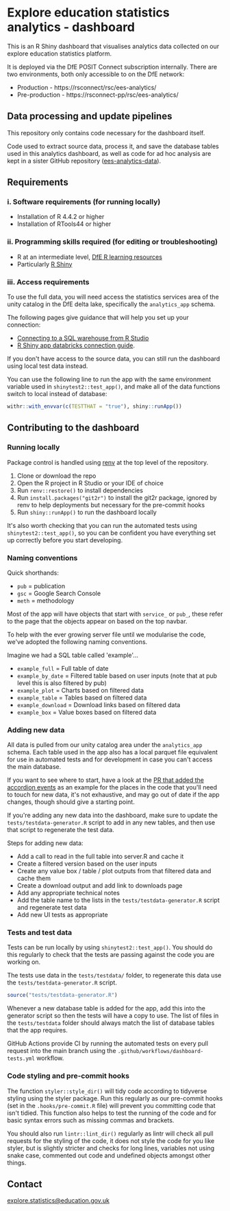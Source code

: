# Explore education statistics analytics - dashboard

This is an R Shiny dashboard that visualises analytics data collected on our explore education statistics platform.

It is deployed via the DfE POSIT Connect subscription internally. There are two environments, both only accessible to on the DfE network:

* Production - https://rsconnect/rsc/ees-analytics/
* Pre-production - https://rsconnect-pp/rsc/ees-analytics/

## Data processing and update pipelines

This repository only contains code necessary for the dashboard itself.

Code used to extract source data, process it, and save the database tables used in this analytics dashboard, as well as code for ad hoc analysis are kept in a sister GitHub repository ([ees-analytics-data](https://github.com/dfe-analytical-services/ees-analytics-data)).

## Requirements

### i. Software requirements (for running locally)

- Installation of R 4.4.2 or higher
- Installation of RTools44 or higher

### ii. Programming skills required (for editing or troubleshooting)

- R at an intermediate level, [DfE R learning resources](https://dfe-analytical-services.github.io/analysts-guide/learning-development/r.html)
- Particularly [R Shiny](https://shiny.rstudio.com/)

### iii. Access requirements

To use the full data, you will need access the statistics services area of the unity catalog in the DfE delta lake, specifically the `analytics_app` schema.

The following pages give guidance that will help you set up your connection:
- [Connecting to a SQL warehouse from R Studio](https://dfe-analytical-services.github.io/analysts-guide/ADA/databricks_rstudio_sql_warehouse.html)
- [R Shiny app databricks connection guide](https://rsconnect/rsc/posit-connect-guidance/_book/databricks-connections.html).

If you don't have access to the source data, you can still run the dashboard using local test data instead.

You can use the following line to run the app with the same environment variable used in `shinytest2::test_app()`, and make all of the data functions switch to local instead of database:
```r
withr::with_envvar(c(TESTTHAT = "true"), shiny::runApp())
```

## Contributing to the dashboard

### Running locally

Package control is handled using [renv](https://rstudio.github.io/renv/articles/renv.html) at the top level of the repository.

1. Clone or download the repo
2. Open the R project in R Studio or your IDE of choice
3. Run `renv::restore()` to install dependencies
4. Run `install.packages("git2r")` to install the git2r package, ignored by renv to help deployments but necessary for the pre-commit hooks
5. Run `shiny::runApp()` to run the dashboard locally

It's also worth checking that you can run the automated tests using `shinytest2::test_app()`, so you can be confident you have everything set up correctly before you start developing.

### Naming conventions

Quick shorthands:

- `pub` = publication
- `gsc` = Google Search Console
- `meth` = methodology

Most of the app will have objects that start with `service_` or `pub_`, these refer to the page that the objects appear on based on the top navbar.

To help with the ever growing server file until we modularise the code, we've adopted the following naming conventions.

Imagine we had a SQL table called 'example'...

- `example_full` = Full table of date
- `example_by_date` = Filtered table based on user inputs (note that at pub level this is also filtered by pub)
- `example_plot` = Charts based on filtered data
- `example_table` = Tables based on filtered data
- `example_download` = Download links based on filtered data
- `example_box` = Value boxes based on filtered data

### Adding new data

All data is pulled from our unity catalog area under the `analytics_app` schema. Each table used in the app also has a 
local parquet file equivalent for use in automated tests and for development in case you can't access the main database.

If you want to see where to start, have a look at the [PR that added the accordion events](https://github.com/dfe-analytical-services/ees-analytics-dashboard/pull/4/)
as an example for the places in the code that you'll need to touch for new data, it's not exhaustive, and may go out of
date if the app changes, though should give a starting point.

If you're adding any new data into the dashboard, make sure to update the `tests/testdata-generator.R` script to add in 
any new tables, and then use that script to regenerate the test data.

Steps for adding new data:
- Add a call to read in the full table into server.R and cache it
- Create a filtered version based on the user inputs
- Create any value box / table / plot outputs from that filtered data and cache them
- Create a download output and add link to downloads page
- Add any appropriate technical notes
- Add the table name to the lists in the `tests/testdata-generator.R` script and regenerate test data
- Add new UI tests as appropriate

### Tests and test data

Tests can be run locally by using `shinytest2::test_app()`. You should do this regularly to check that the tests are passing against the code you are working on.

The tests use data in the `tests/testdata/` folder, to regenerate this data use the `tests/testdata-generator.R` script. 

``` r
source("tests/testdata-generator.R")
```

Whenever a new database table is added for the app, add this into the generator script so then the tests will have a copy to use. The list of files in the `tests/testdata` folder should always match the list of database tables that the app requires.

GitHub Actions provide CI by running the automated tests on every pull request into the main branch using the `.github/workflows/dashboard-tests.yml` workflow.

### Code styling and pre-commit hooks

The function `styler::style_dir()` will tidy code according to tidyverse styling using the styler package. Run this regularly as our pre-commit hooks (set in the `.hooks/pre-commit.R` file) will prevent you committing code that isn't tidied. This function also helps to test the running of the code and for basic syntax errors such as missing commas and brackets.

You should also run `lintr::lint_dir()` regularly as lintr will check all pull requests for the styling of the code, it does not style the code for you like styler, but is slightly stricter and checks for long lines, variables not using snake case, commented out code and undefined objects amongst other things.

## Contact

explore.statistics@education.gov.uk